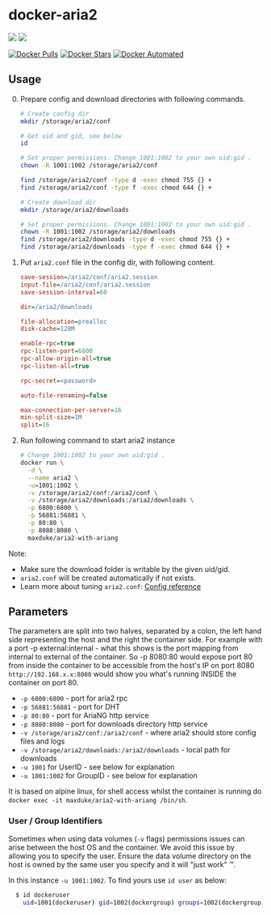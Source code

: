 # docker-aria2

[![](https://images.microbadger.com/badges/version/maxduke/aria2-with-ariang.svg)](https://microbadger.com/images/maxduke/aria2-with-ariang "Get your own version badge on microbadger.com")
[![](https://images.microbadger.com/badges/image/maxduke/aria2-with-ariang.svg)](https://microbadger.com/images/maxduke/aria2-with-ariang "Get your own image badge on microbadger.com")

[![Docker Pulls](https://img.shields.io/docker/pulls/maxduke/aria2-with-ariang.svg)](https://hub.docker.com/r/maxduke/aria2-with-ariang/ "Docker Pulls")
[![Docker Stars](https://img.shields.io/docker/stars/maxduke/aria2-with-ariang.svg)](https://hub.docker.com/r/maxduke/aria2-with-ariang/ "Docker Stars")
[![Docker Automated](https://img.shields.io/docker/automated/maxduke/aria2-with-ariang.svg)](https://hub.docker.com/r/maxduke/aria2-with-ariang/ "Docker Automated")

## Usage

0. Prepare config and download directories with following commands.

    ```bash
    # Create config dir
    mkdir /storage/aria2/conf

    # Get uid and gid, see below
    id

    # Set proper permissions. Change 1001:1002 to your own uid:gid .
    chown -R 1001:1002 /storage/aria2/conf

    find /storage/aria2/conf -type d -exec chmod 755 {} +
    find /storage/aria2/conf -type f -exec chmod 644 {} +

    # Create download dir
    mkdir /storage/aria2/downloads

    # Set proper permissions. Change 1001:1002 to your own uid:gid .
    chown -R 1001:1002 /storage/aria2/downloads
    find /storage/aria2/downloads -type d -exec chmod 755 {} +
    find /storage/aria2/downloads -type f -exec chmod 644 {} +
    ```
0. Put `aria2.conf` file in the config dir, with following content.

    ```ini
    save-session=/aria2/conf/aria2.session
    input-file=/aria2/conf/aria2.session
    save-session-interval=60

    dir=/aria2/downloads

    file-allocation=prealloc
    disk-cache=128M

    enable-rpc=true
    rpc-listen-port=6800
    rpc-allow-origin-all=true
    rpc-listen-all=true

    rpc-secret=<password>

    auto-file-renaming=false

    max-connection-per-server=16
    min-split-size=1M
    split=16
    ```
0. Run following command to start aria2 instance

    ```bash
    # Change 1001:1002 to your own uid:gid .
    docker run \
      -d \
      --name aria2 \
      -u=1001:1002 \
      -v /storage/aria2/conf:/aria2/conf \
      -v /storage/aria2/downloads:/aria2/downloads \
      -p 6800:6800 \
      -p 56881:56881 \
	  -p 80:80 \
	  -p 8080:8080 \
      maxduke/aria2-with-ariang
    ```

Note:
* Make sure the download folder is writable by the given uid/gid.
* `aria2.conf` will be created automatically if not exists.
* Learn more about tuning `aria2.conf`: [Config reference](https://aria2.github.io/manual/en/html/aria2c.html#aria2-conf)

## Parameters

The parameters are split into two halves, separated by a colon, the left hand side representing the host and the right the container side.
For example with a port -p external:internal - what this shows is the port mapping from internal to external of the container.
So -p 8080:80 would expose port 80 from inside the container to be accessible from the host's IP on port 8080
`http://192.168.x.x:8080` would show you what's running INSIDE the container on port 80.


* `-p 6800:6800` - port for aria2 rpc
* `-p 56881:56881` - port for DHT
* `-p 80:80` - port for AriaNG http service
* `-p 8080:8080` - port for downloads directory http service
* `-v /storage/aria2/conf:/aria2/conf` - where aria2 should store config files and logs
* `-v /storage/aria2/downloads:/aria2/downloads` - local path for downloads
* `-u 1001` for UserID - see below for explanation
* `-u 1001:1002` for GroupID - see below for explanation

It is based on alpine linux, for shell access whilst the container is running do `docker exec -it maxduke/aria2-with-ariang /bin/sh`.

### User / Group Identifiers

Sometimes when using data volumes (`-v` flags) permissions issues can arise between the host OS and the container. We avoid this issue by allowing you to specify the user. Ensure the data volume directory on the host is owned by the same user you specify and it will "just work" ™.

In this instance `-u 1001:1002`. To find yours use `id user` as below:

```bash
  $ id dockeruser
    uid=1001(dockeruser) gid=1002(dockergroup) groups=1002(dockergroup)
```

